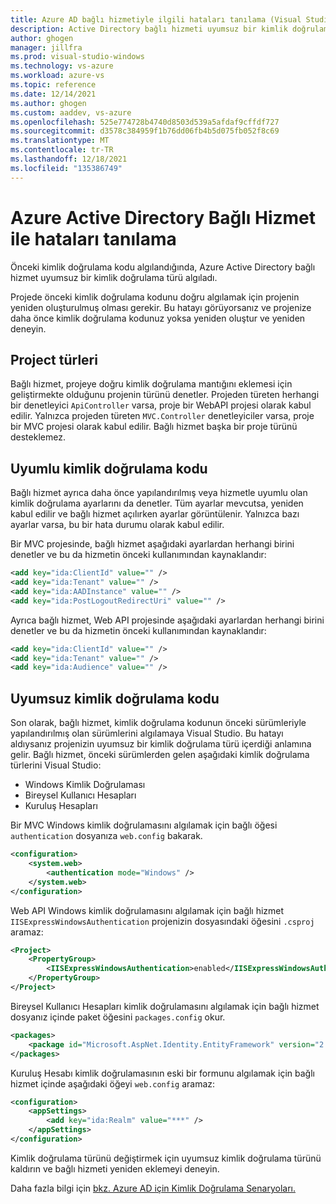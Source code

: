 ```yaml
---
title: Azure AD bağlı hizmetiyle ilgili hataları tanılama (Visual Studio)
description: Active Directory bağlı hizmeti uyumsuz bir kimlik doğrulaması türü algıladı
author: ghogen
manager: jillfra
ms.prod: visual-studio-windows
ms.technology: vs-azure
ms.workload: azure-vs
ms.topic: reference
ms.date: 12/14/2021
ms.author: ghogen
ms.custom: aaddev, vs-azure
ms.openlocfilehash: 525e774728b4740d8503d539a5afdaf9cffdf727
ms.sourcegitcommit: d3578c384959f1b76dd06fb4b5d075fb052f8c69
ms.translationtype: MT
ms.contentlocale: tr-TR
ms.lasthandoff: 12/18/2021
ms.locfileid: "135386749"
---
```

# <a name="diagnosing-errors-with-the-azure-active-directory-connected-service"></a>Azure Active Directory Bağlı Hizmet ile hataları tanılama

Önceki kimlik doğrulama kodu algılandığında, Azure Active Directory bağlı hizmet uyumsuz bir kimlik doğrulama türü algıladı.

Projede önceki kimlik doğrulama kodunu doğru algılamak için projenin yeniden oluşturulmuş olması gerekir. Bu hatayı görüyorsanız ve projenize daha önce kimlik doğrulama kodunuz yoksa yeniden oluştur ve yeniden deneyin.

## <a name="project-types"></a>Project türleri

Bağlı hizmet, projeye doğru kimlik doğrulama mantığını eklemesi için geliştirmekte olduğunu projenin türünü denetler. Projeden türeten herhangi bir denetleyici `ApiController` varsa, proje bir WebAPI projesi olarak kabul edilir. Yalnızca projeden türeten `MVC.Controller` denetleyiciler varsa, proje bir MVC projesi olarak kabul edilir. Bağlı hizmet başka bir proje türünü desteklemez.

## <a name="compatible-authentication-code"></a>Uyumlu kimlik doğrulama kodu

Bağlı hizmet ayrıca daha önce yapılandırılmış veya hizmetle uyumlu olan kimlik doğrulama ayarlarını da denetler. Tüm ayarlar mevcutsa, yeniden kabul edilir ve bağlı hizmet açılırken ayarlar görüntülenir.  Yalnızca bazı ayarlar varsa, bu bir hata durumu olarak kabul edilir.

Bir MVC projesinde, bağlı hizmet aşağıdaki ayarlardan herhangi birini denetler ve bu da hizmetin önceki kullanımından kaynaklandır:

```xml
<add key="ida:ClientId" value="" />
<add key="ida:Tenant" value="" />
<add key="ida:AADInstance" value="" />
<add key="ida:PostLogoutRedirectUri" value="" />
```

Ayrıca bağlı hizmet, Web API projesinde aşağıdaki ayarlardan herhangi birini denetler ve bu da hizmetin önceki kullanımından kaynaklandır:

```xml
<add key="ida:ClientId" value="" />
<add key="ida:Tenant" value="" />
<add key="ida:Audience" value="" />
```

## <a name="incompatible-authentication-code"></a>Uyumsuz kimlik doğrulama kodu

Son olarak, bağlı hizmet, kimlik doğrulama kodunun önceki sürümleriyle yapılandırılmış olan sürümlerini algılamaya Visual Studio. Bu hatayı aldıysanız projenizin uyumsuz bir kimlik doğrulama türü içerdiği anlamına gelir. Bağlı hizmet, önceki sürümlerden gelen aşağıdaki kimlik doğrulama türlerini Visual Studio:

* Windows Kimlik Doğrulaması
* Bireysel Kullanıcı Hesapları
* Kuruluş Hesapları

Bir MVC Windows kimlik doğrulamasını algılamak için bağlı öğesi `authentication` dosyanıza `web.config` bakarak.

```xml
<configuration>
    <system.web>
        <authentication mode="Windows" />
    </system.web>
</configuration>
```

Web API Windows kimlik doğrulamasını algılamak için bağlı hizmet `IISExpressWindowsAuthentication` projenizin dosyasındaki öğesini `.csproj` aramaz:

```xml
<Project>
    <PropertyGroup>
        <IISExpressWindowsAuthentication>enabled</IISExpressWindowsAuthentication>
    </PropertyGroup>
</Project>
```

Bireysel Kullanıcı Hesapları kimlik doğrulamasını algılamak için bağlı hizmet dosyanız içinde paket öğesini `packages.config` okur.

```xml
<packages>
    <package id="Microsoft.AspNet.Identity.EntityFramework" version="2.1.0" targetFramework="net45" />
</packages>
```

Kuruluş Hesabı kimlik doğrulamasının eski bir formunu algılamak için bağlı hizmet içinde aşağıdaki öğeyi `web.config` aramaz:

```xml
<configuration>
    <appSettings>
        <add key="ida:Realm" value="***" />
    </appSettings>
</configuration>
```

Kimlik doğrulama türünü değiştirmek için uyumsuz kimlik doğrulama türünü kaldırın ve bağlı hizmeti yeniden eklemeyi deneyin.

Daha fazla bilgi için [bkz. Azure AD için Kimlik Doğrulama Senaryoları.](/azure/active-directory/develop/authentication-vs-authorization.md)